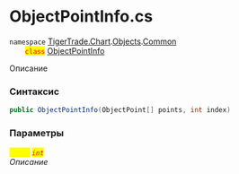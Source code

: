
# ObjectPointInfo.cs
`namespace` [TigerTrade.Chart](../../../../../TigerTrade.Chart.md).[Objects](../../../../../TigerTrade.Chart/Objects.md).[Common](../../../../../TigerTrade.Chart/Objects/Common.md)  
&nbsp;&nbsp;&nbsp;&nbsp;&nbsp;&nbsp;&nbsp;<mark style="color:red;">`class`</mark> [ObjectPointInfo](../../ObjectPointInfo.cs.md)

Описание

### Синтаксис
```csharp
public ObjectPointInfo(ObjectPoint[] points, int index)
```

### Параметры  
<mark style="color:yellow;">`index`</mark> <mark style="color:red;">*`int`*</mark>  
 *Описание*  
  

                    
                    